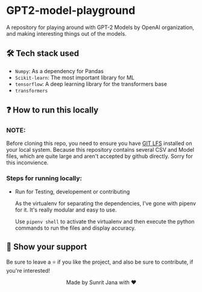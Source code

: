 # GPT2-model-playground
A repository for playing around with GPT-2 Models by OpenAI organization, and making interesting things 
out of the models.

## 🛠️ Tech stack used

- `Numpy`: As a dependency for Pandas
- `Scikit-learn`: The most important library for ML
- `tensorflow`: A deep learning library for the transformers base
- `transformers`


## ❓ How to run this locally

### NOTE:

Before cloning this repo, you need to ensure you have [GIT LFS](https://git-lfs.github.com/) 
installed on your local system. Because this repository contains several CSV and Model files, 
which are quite large and aren't accepted by github directly. Sorry for this inconvience.

### Steps for running locally:

- Run for Testing, developement or contributing

  As the virtualenv for separating the dependencies, I've gone with 
  pipenv for it. It's really modular and easy to use.
  
  Use `pipenv shell` to activate the virtualenv and then execute the python
  commands to run the files and display accuracy.
  
## 🙌 Show your support

Be sure to leave a ⭐️ if you like the project, and also be sure to contribute, if you're interested!

<div align="center">

Made by Sunrit Jana with ❤️

</div>

